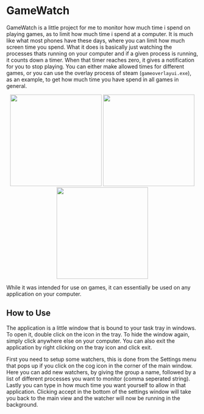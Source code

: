 # GameWatch
GameWatch is a little project for me to monitor how much time i spend on playing games, as to limit how much time i spend at a computer. It is much like what most phones have these days, where you can limit how much screen time you spend. What it does is basically just watching the processes thats running on your computer and if a given process is running, it counts down a timer. When that timer reaches zero, it gives a notification for you to stop playing. You can either make allowed times for different games, or you can use the overlay process of steam (`gameoverlayui.exe`), as an example, to get how much time you have spend in all games in general.

<p align="center">
  <img src="https://user-images.githubusercontent.com/22596587/173028659-a1f265e7-bf0f-4b4b-bc80-01536f96503d.png" height=240>
  <img src="https://user-images.githubusercontent.com/22596587/173028670-a769fa95-f9ce-45d0-af62-f1930bd58cf9.png" height=240>
  <img src="https://user-images.githubusercontent.com/22596587/173028680-8e1da160-1b54-4dd6-9969-307d69cd6370.png" height=240>
</p>

While it was intended for use on games, it can essentially be used on any application on your computer.

## How to Use
The application is a little window that is bound to your task tray in windows. To open it, double click on the icon in the tray. To hide the window again, simply click anywhere else on your computer. You can also exit the application by right clicking on the tray icon and click exit.

First you need to setup some watchers, this is done from the Settings menu that pops up if you click on the cog icon in the corner of the main window. Here you can add new watchers, by giving the group a name, followed by a list of different processes you want to monitor (comma seperated string). Lastly you can type in how much time you want yourself to allow in that application. Clicking accept in the bottom of the settings window will take you back to the main view and the watcher will now be running in the background.
